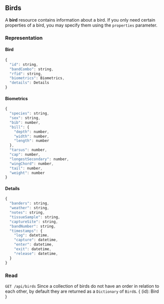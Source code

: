
## Birds

A **bird** resource contains information about a bird. If you only need certain properties of a bird, you may specify them using the ```properties``` parameter.

### Representation

#### Bird
```javascript
{
  "id": string,
  "bandCombo": string,
  "rfid": string,
  "biometrics": Biometrics,
  "details": Details
}
```
#### Biometrics
```javascript
{
  "species": string,
  "sex": string,
  "bib": number,
  "bill": {
    "depth": number,
    "width": number,
    "length": number
  },
  "tarsus": number,
  "cap": number,
  "longestSecondary": number,
  "wingChord": number,
  "tail": number,
  "weight": number 
}
```
#### Details
```javascript
{
  "banders": string,
  "weather": string,
  "notes": string,
  "tissueSample": string,
  "captureSite": string,	
  "bandNumber": string,
  "timestamps": {	
    "log": datetime,
    "capture": datetime,	
    "enter": datetime,
    "exit": datetime,
    "release": datetime,	
  }
}
```
### Read
```GET /api/birds```
Since a collection of birds do not have an order in relation to each other, by default they are returned as a `Dictionary` of `Bird`s.
{
  (id): Bird
}